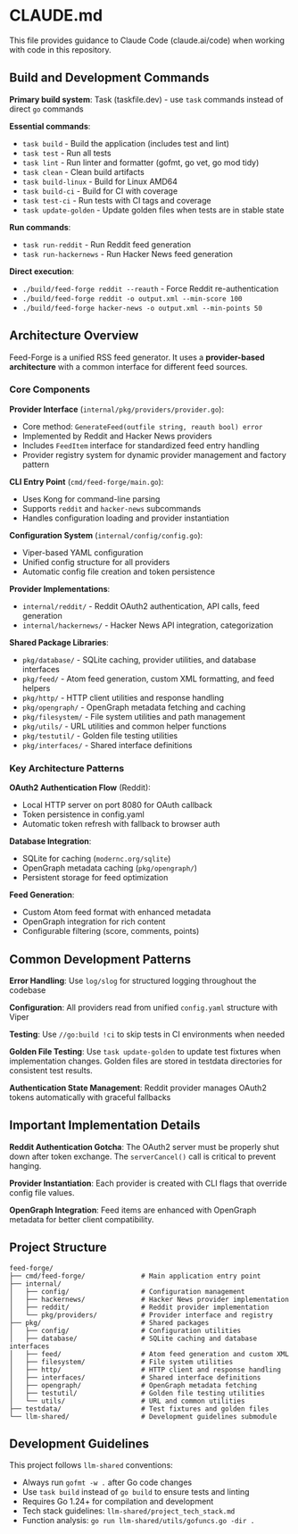 # CLAUDE.md

This file provides guidance to Claude Code (claude.ai/code) when working with code in this repository.

## Build and Development Commands

**Primary build system**: Task (taskfile.dev) - use `task` commands instead of direct `go` commands

**Essential commands**:

- `task build` - Build the application (includes test and lint)
- `task test` - Run all tests
- `task lint` - Run linter and formatter (gofmt, go vet, go mod tidy)
- `task clean` - Clean build artifacts
- `task build-linux` - Build for Linux AMD64
- `task build-ci` - Build for CI with coverage
- `task test-ci` - Run tests with CI tags and coverage
- `task update-golden` - Update golden files when tests are in stable state

**Run commands**:

- `task run-reddit` - Run Reddit feed generation
- `task run-hackernews` - Run Hacker News feed generation

**Direct execution**:

- `./build/feed-forge reddit --reauth` - Force Reddit re-authentication
- `./build/feed-forge reddit -o output.xml --min-score 100`
- `./build/feed-forge hacker-news -o output.xml --min-points 50`

## Architecture Overview

Feed-Forge is a unified RSS feed generator. It uses a **provider-based architecture** with a common interface for different feed sources.

### Core Components

**Provider Interface** (`internal/pkg/providers/provider.go`):

- Core method: `GenerateFeed(outfile string, reauth bool) error`
- Implemented by Reddit and Hacker News providers
- Includes `FeedItem` interface for standardized feed entry handling
- Provider registry system for dynamic provider management and factory pattern

**CLI Entry Point** (`cmd/feed-forge/main.go`):

- Uses Kong for command-line parsing
- Supports `reddit` and `hacker-news` subcommands
- Handles configuration loading and provider instantiation

**Configuration System** (`internal/config/config.go`):

- Viper-based YAML configuration
- Unified config structure for all providers
- Automatic config file creation and token persistence

**Provider Implementations**:

- `internal/reddit/` - Reddit OAuth2 authentication, API calls, feed generation
- `internal/hackernews/` - Hacker News API integration, categorization

**Shared Package Libraries**:

- `pkg/database/` - SQLite caching, provider utilities, and database interfaces
- `pkg/feed/` - Atom feed generation, custom XML formatting, and feed helpers
- `pkg/http/` - HTTP client utilities and response handling
- `pkg/opengraph/` - OpenGraph metadata fetching and caching
- `pkg/filesystem/` - File system utilities and path management
- `pkg/utils/` - URL utilities and common helper functions
- `pkg/testutil/` - Golden file testing utilities
- `pkg/interfaces/` - Shared interface definitions

### Key Architecture Patterns

**OAuth2 Authentication Flow** (Reddit):

- Local HTTP server on port 8080 for OAuth callback
- Token persistence in config.yaml
- Automatic token refresh with fallback to browser auth

**Database Integration**:

- SQLite for caching (`modernc.org/sqlite`)
- OpenGraph metadata caching (`pkg/opengraph/`)
- Persistent storage for feed optimization

**Feed Generation**:

- Custom Atom feed format with enhanced metadata
- OpenGraph integration for rich content
- Configurable filtering (score, comments, points)

## Common Development Patterns

**Error Handling**: Use `log/slog` for structured logging throughout the codebase

**Configuration**: All providers read from unified `config.yaml` structure with Viper

**Testing**: Use `//go:build !ci` to skip tests in CI environments when needed

**Golden File Testing**: Use `task update-golden` to update test fixtures when implementation changes. Golden files are stored in testdata directories for consistent test results.

**Authentication State Management**: Reddit provider manages OAuth2 tokens automatically with graceful fallbacks

## Important Implementation Details

**Reddit Authentication Gotcha**: The OAuth2 server must be properly shut down after token exchange. The `serverCancel()` call is critical to prevent hanging.

**Provider Instantiation**: Each provider is created with CLI flags that override config file values.

**OpenGraph Integration**: Feed items are enhanced with OpenGraph metadata for better client compatibility.

## Project Structure

```text
feed-forge/
├── cmd/feed-forge/              # Main application entry point
├── internal/
│   ├── config/                  # Configuration management
│   ├── hackernews/              # Hacker News provider implementation
│   ├── reddit/                  # Reddit provider implementation
│   └── pkg/providers/           # Provider interface and registry
├── pkg/                         # Shared packages
│   ├── config/                  # Configuration utilities
│   ├── database/                # SQLite caching and database interfaces
│   ├── feed/                    # Atom feed generation and custom XML
│   ├── filesystem/              # File system utilities
│   ├── http/                    # HTTP client and response handling
│   ├── interfaces/              # Shared interface definitions
│   ├── opengraph/               # OpenGraph metadata fetching
│   ├── testutil/                # Golden file testing utilities
│   └── utils/                   # URL and common utilities
├── testdata/                    # Test fixtures and golden files
└── llm-shared/                  # Development guidelines submodule
```

## Development Guidelines

This project follows `llm-shared` conventions:

- Always run `gofmt -w .` after Go code changes
- Use `task build` instead of `go build` to ensure tests and linting
- Requires Go 1.24+ for compilation and development
- Tech stack guidelines: `llm-shared/project_tech_stack.md`
- Function analysis: `go run llm-shared/utils/gofuncs.go -dir .`

